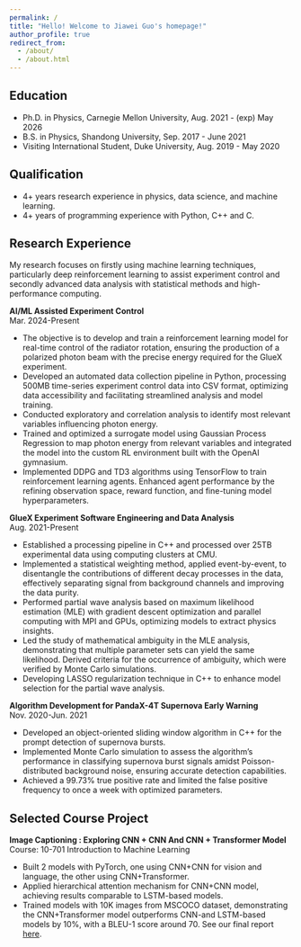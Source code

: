 ```yaml
---
permalink: /
title: "Hello! Welcome to Jiawei Guo's homepage!"
author_profile: true
redirect_from: 
  - /about/
  - /about.html
---
```


Education
------
* Ph.D. in Physics, Carnegie Mellon University, Aug. 2021 - (exp) May 2026
* B.S. in Physics, Shandong University, Sep. 2017 - June 2021
* Visiting International Student, Duke University, Aug. 2019 - May 2020

Qualification
------
* 4+ years research experience in physics, data science, and machine learning.
* 4+ years of programming experience with Python, C++ and C.

Research Experience
------
My research focuses on firstly using machine learning techniques, particularly deep reinforcement learning to assist experiment control and secondly advanced data analysis with statistical methods and high-performance computing.

**AI/ML Assisted Experiment Control**\
Mar. 2024-Present
* The objective is to develop and train a reinforcement learning model for real-time control of the radiator rotation, ensuring the production of a polarized photon beam with the precise energy required for the GlueX experiment.
* Developed an automated data collection pipeline in Python, processing 500MB time-series experiment control data into CSV format, optimizing data accessibility and facilitating streamlined analysis and model training.
* Conducted exploratory and correlation analysis to identify most relevant variables influencing photon energy.
* Trained and optimized a surrogate model using Gaussian Process Regression to map photon energy from relevant variables and integrated the model into the custom RL environment built with the OpenAI gymnasium.
* Implemented DDPG and TD3 algorithms using TensorFlow to train reinforcement learning agents. Enhanced agent performance by the refining observation space, reward function, and fine-tuning model hyperparameters.

**GlueX Experiment Software Engineering and Data Analysis**\
Aug. 2021-Present
* Established a processing pipeline in C++ and processed over 25TB experimental data using computing clusters at CMU.
* Implemented a statistical weighting method, applied event-by-event, to disentangle the contributions of different decay processes in the data, effectively separating signal from background channels and improving the data purity.
* Performed partial wave analysis based on maximum likelihood estimation (MLE) with gradient descent optimization and parallel computing with MPI and GPUs, optimizing models to extract physics insights.
* Led the study of mathematical ambiguity in the MLE analysis, demonstrating that multiple parameter sets can yield the same likelihood. Derived criteria for the occurrence of ambiguity, which were verified by Monte Carlo simulations.
* Developing LASSO regularization technique in C++ to enhance model selection for the partial wave analysis.

**Algorithm Development for PandaX-4T Supernova Early Warning**\
Nov. 2020-Jun. 2021
* Developed an object-oriented sliding window algorithm in C++ for the prompt detection of supernova bursts.
* Implemented Monte Carlo simulation to assess the algorithm’s performance in classifying supernova burst signals amidst Poisson-distributed background noise, ensuring accurate detection capabilities.
* Achieved a 99.73% true positive rate and limited the false positive frequency to once a week with optimized parameters. 


Selected Course Project
------
**Image Captioning : Exploring CNN + CNN And CNN + Transformer Model**\
Course: 10-701 Introduction to Machine Learning
* Built 2 models with PyTorch, one using CNN+CNN for vision and language, the other using CNN+Transformer.
* Applied hierarchical attention mechanism for CNN+CNN model, achieving results comparable to LSTM-based models.
* Trained models with 10K images from MSCOCO dataset, demonstrating the CNN+Transformer model outperforms CNN-and LSTM-based models by 10%, with a BLEU-1 score around 70. See our final report [here](https://gjwei1999.github.io/files/10701_final_report.pdf).

